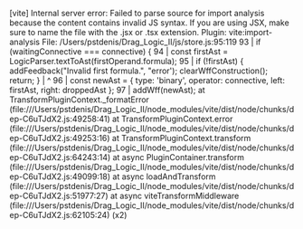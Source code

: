 [vite] Internal server error: Failed to parse source for import analysis because the content contains invalid JS syntax. If you are using JSX, make sure to name the file with the .jsx or .tsx extension.
  Plugin: vite:import-analysis
  File: /Users/pstdenis/Drag_Logic_II/js/store.js:95:119
  93 |                  if (waitingConnective === connective) { 
  94 |                      const firstAst = LogicParser.textToAst(firstOperand.formula);
  95 |                      if (!firstAst) { addFeedback("Invalid first formula.", "error'); clearWffConstruction(); return; }
     |                                                                                                                        ^
  96 |                      const newAst = { type: 'binary', operator: connective, left: firstAst, right: droppedAst };
  97 |                      addWff(newAst);
      at TransformPluginContext._formatError (file:///Users/pstdenis/Drag_Logic_II/node_modules/vite/dist/node/chunks/dep-C6uTJdX2.js:49258:41)
      at TransformPluginContext.error (file:///Users/pstdenis/Drag_Logic_II/node_modules/vite/dist/node/chunks/dep-C6uTJdX2.js:49253:16)
      at TransformPluginContext.transform (file:///Users/pstdenis/Drag_Logic_II/node_modules/vite/dist/node/chunks/dep-C6uTJdX2.js:64243:14)
      at async PluginContainer.transform (file:///Users/pstdenis/Drag_Logic_II/node_modules/vite/dist/node/chunks/dep-C6uTJdX2.js:49099:18)
      at async loadAndTransform (file:///Users/pstdenis/Drag_Logic_II/node_modules/vite/dist/node/chunks/dep-C6uTJdX2.js:51977:27)
      at async viteTransformMiddleware (file:///Users/pstdenis/Drag_Logic_II/node_modules/vite/dist/node/chunks/dep-C6uTJdX2.js:62105:24) (x2)
